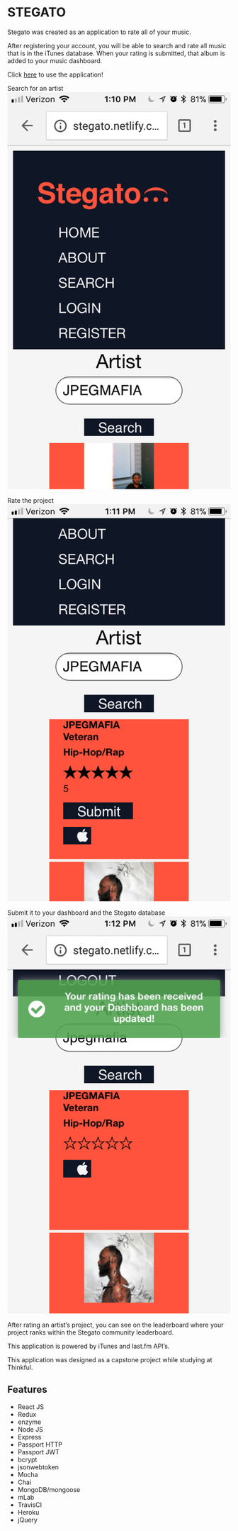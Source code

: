 # STEGATO

Stegato was created as an application to rate all of your music.

After registering your account, you will be able to search and rate all music that is in the iTunes database. When your rating is submitted, that album is added to your music dashboard.

Click [here](https://stegato.netlify.com/) to use the application!

Search for an artist                                        
![Search for an artist](/src/images/IMG_5489.PNG)

Rate the project                                        
![Rate the Project](/src/images/IMG_5490.PNG)

Submit it to your dashboard and the Stegato database
![Submit to Dashboard](/src/images/IMG_5491.PNG)

After rating an artist’s project, you can see on the leaderboard where your project ranks within the Stegato community leaderboard.

This application is powered by iTunes and last.fm API’s.

This application was designed as a capstone project while studying at Thinkful.

## Features
- React JS
- Redux
- enzyme
- Node JS
- Express
- Passport HTTP
- Passport JWT
- bcrypt
- jsonwebtoken
- Mocha
- Chai
- MongoDB/mongoose
- mLab
- TravisCI
- Heroku
- jQuery
